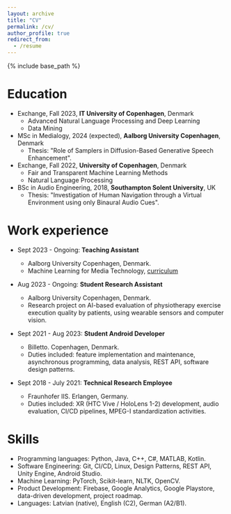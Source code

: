 ```yaml
---
layout: archive
title: "CV"
permalink: /cv/
author_profile: true
redirect_from:
  - /resume
---
```


{% include base_path %}

Education
======
* Exchange, Fall 2023, **IT University of Copenhagen**, Denmark
  * Advanced Natural Language Processing and Deep Learning
  * Data Mining
* MSc in Medialogy, 2024 (expected), **Aalborg University Copenhagen**, Denmark
  * Thesis: "Role of Samplers in Diffusion-Based Generative Speech Enhancement".
* Exchange, Fall 2022, **University of Copenhagen**, Denmark
  * Fair and Transparent Machine Learning Methods
  * Natural Language Processing
* BSc in Audio Engineering, 2018, **Southampton Solent University**, UK
  * Thesis: "Investigation of Human Navigation through a Virtual Environment using only Binaural Audio Cues".

Work experience
======
* Sept 2023 - Ongoing: **Teaching Assistant**
  * Aalborg University Copenhagen, Denmark.
  * Machine Learning for Media Technology, [curriculum](https://github.com/SMC-AAU-CPH/ML-For-Beginner)

* Aug 2023 - Ongoing: **Student Research Assistant**
  * Aalborg University Copenhagen, Denmark.
  * Research project on AI-based evaluation of physiotherapy exercise execution quality by patients, using wearable sensors and computer vision.

* Sept 2021 - Aug 2023: **Student Android Developer**
  * Billetto. Copenhagen, Denmark.
  * Duties included: feature implementation and maintenance, asynchronous programming, data analysis, REST API, software design patterns.

* Sept 2018 - July 2021: **Technical Research Employee**
  * Fraunhofer IIS. Erlangen, Germany.
  * Duties included: XR (HTC Vive / HoloLens 1-2) development, audio evaluation, CI/CD pipelines, MPEG-I standardization activities.
  
Skills
======
* Programming languages: Python, Java, C++, C#, MATLAB, Kotlin.
* Software Engineering: Git, CI/CD, Linux, Design Patterns, REST API, Unity Engine, Android Studio.
* Machine Learning: PyTorch, Scikit-learn, NLTK, OpenCV.
* Product Development: Firebase, Google Analytics, Google Playstore, data-driven development, project roadmap.
* Languages: Latvian (native), English (C2), German (A2/B1).

